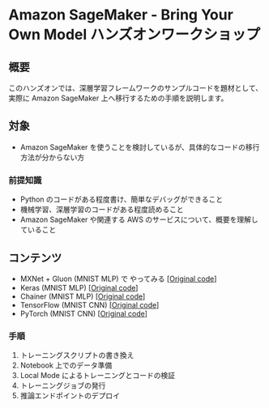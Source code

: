 # Amazon SageMaker - Bring Your Own Model ハンズオンワークショップ

## 概要

このハンズオンでは、深層学習フレームワークのサンプルコードを題材として、実際に Amazon SageMaker 上へ移行するための手順を説明します。

## 対象
- Amazon SageMaker を使うことを検討しているが、具体的なコードの移行方法が分からない方

### 前提知識
- Python のコードがある程度書け、簡単なデバッグができること
- 機械学習、深層学習のコードがある程度読めること
- Amazon SageMaker や関連する AWS のサービスについて、概要を理解していること

## コンテンツ
- MXNet + Gluon (MNIST MLP) で やってみる [[Original code](https://github.com/apache/incubator-mxnet/tree/master/example/gluon/mnist)]
- Keras (MNIST MLP) [[Original code](https://github.com/keras-team/keras/blob/master/examples/mnist_mlp.py)]
- Chainer (MNIST MLP) [[Original code](https://github.com/chainer/chainer/tree/master/examples/mnist)]
- TensorFlow (MNIST CNN) [[Original code](https://github.com/tensorflow/tensorflow/blob/master/tensorflow/examples/tutorials/layers/cnn_mnist.py)]
- PyTorch (MNIST CNN) [[Original code](https://github.com/pytorch/examples/blob/master/mnist/main.py)]


### 手順
1. トレーニングスクリプトの書き換え
1. Notebook 上でのデータ準備
1. Local Mode によるトレーニングとコードの検証
1. トレーニングジョブの発行
1. 推論エンドポイントのデプロイ
